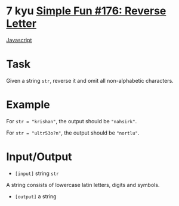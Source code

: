 # 7 kyu [Simple Fun #176: Reverse Letter](https://www.codewars.com/kata/58b8c94b7df3f116eb00005b)

<!-- START LANGUAGE_LINKS -->

[Javascript](./javascript.js)

<!-- END LANGUAGE_LINKS -->

# Task
 Given a string `str`, reverse it and omit all non-alphabetic characters.

# Example

 For `str = "krishan"`, the output should be `"nahsirk"`.
 
 For `str = "ultr53o?n"`, the output should be `"nortlu"`.
 
# Input/Output


 - `[input]` string `str`

  A string consists of lowercase latin letters, digits and symbols.

 
 - `[output]` a string